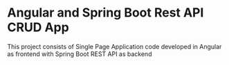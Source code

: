 # Angular and Spring Boot Rest API CRUD App

This project consists of Single Page Application code developed in Angular as frontend with Spring Boot REST API as backend
